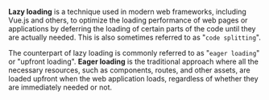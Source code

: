 
**Lazy loading** is a technique used in modern web frameworks, including Vue.js and others, to optimize the loading performance of web pages or applications by deferring the loading of certain parts of the code until they are actually needed. This is also sometimes referred to as "`code splitting`".

The counterpart of lazy loading is commonly referred to as "`eager loading`" or "upfront loading". **Eager loading** is the traditional approach where all the necessary resources, such as components, routes, and other assets, are loaded upfront when the web application loads, regardless of whether they are immediately needed or not.